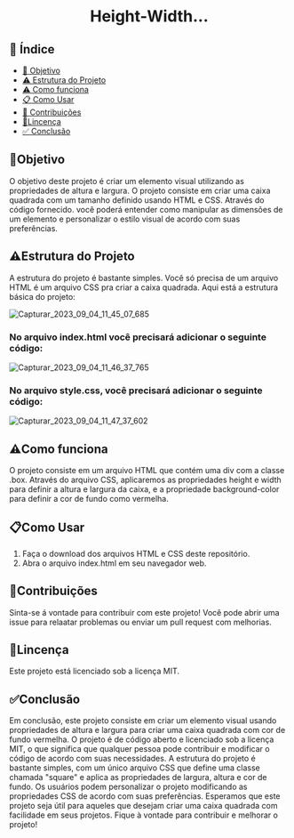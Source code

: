<h1 align="center"> Height-Width... </h1>

## 🔗 Índice
* [🎯 Objetivo](#-objetivo)
* [⚠️ Estrutura do Projeto](#-Estrutura-do-HTML)
* [⚠️ Como funciona](#-Sobre-o-Projeto)
* [📋 Como Usar](#-Como-Usar)
* [📝 Contribuições](#-Contribuições)
* [📍Lincença](#-Lincença)
* [✅ Conclusão](#-conclusão)



## 🎯Objetivo
O objetivo deste projeto é criar um elemento visual utilizando as propriedades de altura e largura. O projeto consiste em criar uma caixa quadrada  com um tamanho definido usando HTML e CSS. Através do código fornecido. você poderá entender como manipular as dimensões de um elemento e personalizar o estilo visual de acordo com suas preferências.





## ⚠️Estrutura do Projeto
A estrutura do projeto é bastante simples. Você só precisa de um arquivo HTML é um arquivo CSS pra criar a caixa quadrada. Aqui está a estrutura básica do projeto:

![Capturar_2023_09_04_11_45_07_685](https://github.com/andersoncode55/Codar-height-width./assets/61977421/b7a5fe81-9073-4960-a995-a915ae2de953)


### No arquivo index.html você precisará adicionar o seguinte código:

![Capturar_2023_09_04_11_46_37_765](https://github.com/andersoncode55/Codar-height-width./assets/61977421/42f14463-b9e1-4ea8-b65f-ce68589c2e74)


### No arquivo style.css, você precisará adicionar o seguinte código:

![Capturar_2023_09_04_11_47_37_602](https://github.com/andersoncode55/Codar-height-width./assets/61977421/61694c7f-2a98-4eb2-97eb-756017173fc8)





## ⚠️Como funciona
O projeto consiste em um arquivo HTML que contém uma div com a classe .box. Através do arquivo CSS, aplicaremos as propriedades height e width para definir a altura e largura da caixa, e a propriedade background-color para definir a cor de fundo como vermelha.





## 📋Como Usar
<ol>
  <li>Faça o download dos arquivos HTML e CSS deste repositório.</li>
  <li>Abra o arquivo index.html em seu navegador web.</li>
</ol>



## 📝Contribuições
Sinta-se á vontade para contribuir com este projeto! Você pode abrir uma issue para relaatar problemas ou enviar um pull request com melhorias.





## 📍Lincença
Este projeto está licenciado sob a licença MIT.



## ✅Conclusão
Em conclusão, este projeto consiste em criar um elemento visual usando propriedades de altura e largura para criar uma caixa quadrada com cor de fundo vermelha. O projeto é de código aberto e licenciado sob a licença MIT, o que significa que qualquer pessoa pode contribuir e modificar o código de acordo com suas necessidades. A estrutura do projeto é bastante simples, com um único arquivo CSS que define uma classe chamada "square" e aplica as propriedades de largura, altura e cor de fundo. Os usuários podem personalizar o projeto modificando as propriedades CSS de acordo com suas preferências. Esperamos que este projeto seja útil para aqueles que desejam criar uma caixa quadrada com facilidade em seus projetos. Fique à vontade para contribuir e melhorar o projeto!
